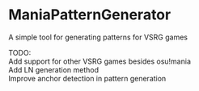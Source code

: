# ManiaPatternGenerator
A simple tool for generating patterns for VSRG games

TODO:  
Add support for other VSRG games besides osu!mania  
Add LN generation method  
Improve anchor detection in pattern generation  

